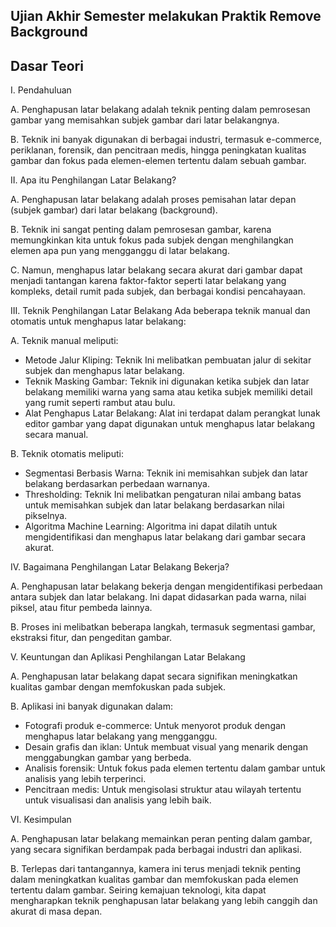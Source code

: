 ## Ujian Akhir Semester melakukan Praktik Remove Background


## Dasar Teori
I. Pendahuluan

A. Penghapusan latar belakang adalah teknik penting dalam pemrosesan gambar yang memisahkan subjek gambar dari latar belakangnya. 

B. Teknik ini banyak digunakan di berbagai industri, termasuk e-commerce, periklanan, forensik, dan pencitraan medis, hingga peningkatan kualitas gambar dan fokus pada elemen-elemen tertentu dalam sebuah gambar.

II. Apa itu Penghilangan Latar Belakang?

A. Penghapusan latar belakang adalah proses pemisahan latar depan (subjek gambar) dari latar belakang (background).  

B. Teknik ini sangat penting dalam pemrosesan gambar, karena memungkinkan kita untuk fokus pada subjek dengan menghilangkan elemen apa pun yang mengganggu di latar belakang.

C. Namun, menghapus latar belakang secara akurat dari gambar dapat menjadi tantangan karena faktor-faktor seperti latar belakang yang kompleks, detail rumit pada subjek, dan berbagai kondisi pencahayaan.

III. Teknik Penghilangan Latar Belakang
Ada beberapa teknik manual dan otomatis untuk menghapus latar belakang:

A. Teknik manual meliputi:
- Metode Jalur Kliping: Teknik Ini melibatkan pembuatan jalur di sekitar subjek dan menghapus latar belakang.
- Teknik Masking Gambar: Teknik ini digunakan ketika subjek dan latar belakang memiliki warna yang sama atau ketika subjek memiliki detail yang rumit seperti rambut atau bulu.
- Alat Penghapus Latar Belakang: Alat ini terdapat dalam perangkat lunak editor gambar yang dapat digunakan untuk menghapus latar belakang secara manual.

B. Teknik otomatis meliputi:
- Segmentasi Berbasis Warna: Teknik ini memisahkan subjek dan latar belakang berdasarkan perbedaan warnanya.
- Thresholding: Teknik Ini melibatkan pengaturan nilai ambang batas untuk memisahkan subjek dan latar belakang berdasarkan nilai pikselnya.
- Algoritma Machine Learning: Algoritma ini dapat dilatih untuk mengidentifikasi dan menghapus latar belakang dari gambar secara akurat.

IV. Bagaimana Penghilangan Latar Belakang Bekerja?

A. Penghapusan latar belakang bekerja dengan mengidentifikasi perbedaan antara subjek dan latar belakang. Ini dapat didasarkan pada warna, nilai piksel, atau fitur pembeda lainnya. 

B. Proses ini melibatkan beberapa langkah, termasuk segmentasi gambar, ekstraksi fitur, dan pengeditan gambar.

V. Keuntungan dan Aplikasi Penghilangan Latar Belakang

A. Penghapusan latar belakang dapat secara signifikan meningkatkan kualitas gambar dengan memfokuskan pada subjek. 

B. Aplikasi ini banyak digunakan dalam:
- Fotografi produk e-commerce: Untuk menyorot produk dengan menghapus latar belakang yang mengganggu.
- Desain grafis dan iklan: Untuk membuat visual yang menarik dengan menggabungkan gambar yang berbeda.
- Analisis forensik: Untuk fokus pada elemen tertentu dalam gambar untuk analisis yang lebih terperinci.
- Pencitraan medis: Untuk mengisolasi struktur atau wilayah tertentu untuk visualisasi dan analisis yang lebih baik.

VI. Kesimpulan

A. Penghapusan latar belakang memainkan peran penting dalam gambar, yang secara signifikan berdampak pada berbagai industri dan aplikasi. 

B. Terlepas dari tantangannya, kamera ini terus menjadi teknik penting dalam meningkatkan kualitas gambar dan memfokuskan pada elemen tertentu dalam gambar. Seiring kemajuan teknologi, kita dapat mengharapkan teknik penghapusan latar belakang yang lebih canggih dan akurat di masa depan.
